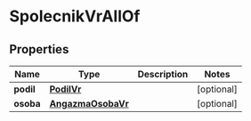 

# SpolecnikVrAllOf


## Properties

| Name | Type | Description | Notes |
|------------ | ------------- | ------------- | -------------|
|**podil** | [**PodilVr**](PodilVr.md) |  |  [optional] |
|**osoba** | [**AngazmaOsobaVr**](AngazmaOsobaVr.md) |  |  [optional] |



